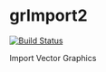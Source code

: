 # grImport2

[![Build Status](https://travis-ci.org/sjp/grImport2.svg)](https://travis-ci.org/sjp/grImport2)

Import Vector Graphics
